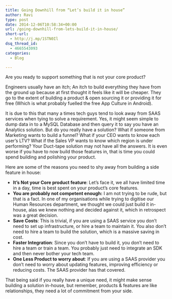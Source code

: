 ```yaml
---
title: Going Downhill from “Let’s build it in house”
author: Ravi
type: post
date: 2014-12-06T10:58:34+00:00
url: /going-downhill-from-lets-build-it-in-house/
short-url:
  - http://j.mp/1STN0Il
dsq_thread_id:
  - 4665543093
categories:
  - Blog

---
```

Are you ready to support something that is not your core product?

Engineers usually have an itch; An itch to build everything they have from the ground up because at first thought it feels like it will be cheaper. They go to the extent of building a product & open sourcing it or providing it for free (Which is what probably fuelled the free App Culture in Android).

It is due to this that many a times tech guys tend to look away from SAAS services when tying to solve a requirement. Yes, it might seem simple to dump data in to a MySQL Database and then query it to say you have an Analytics solution. But do you really have a solution? What if someone from Marketing wants to build a funnel? What if your CEO wants to know each user’s LTV? What if the Sales VP wants to know which region is under performing? Your Duct-tape solution may not have all the answers. It is even worse if you have to now build those features in, that is time you could spend building and polishing your product.

Here are some of the reasons you need to shy away from building a side feature in house:

  * **It’s Not your Core product feature**: Let’s face it, we all have limited time in a day, time is best spent on your product’s core features.
  * **You are probably not competent enough:** I am not trying to be rude, but that is a fact. In one of my organisations while trying to digitise our Human Resources department, we thought we could just build it in-house, alas we knew nothing and decided against it, which in retrospect was a great decision.
  * **Save Costs**: This is trivial, if you are using a SAAS service you don’t need to set up infrastructure, or hire a team to maintain it. You also don’t need to hire a team to build the solution, which is a massive saving in cost.
  * **Faster Integration**: Since you don’t have to build it, you don’t need to hire a team or train a team. You probably just need to integrate an SDK and then never bother your tech team.
  * **One Less Product to worry about**: If you are using a SAAS provider you don’t need to worry about updating features, improving efficiency or reducing costs. The SAAS provider has that covered.

That being said if you really have a unique need, it might make sense building a solution in-house, but remember, products & features are like relationships, they need a lot of commitment from your side.